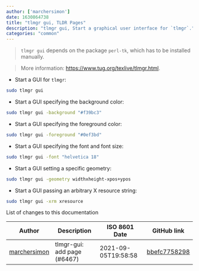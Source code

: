 ```yaml
---
author: ['marchersimon']
date: 1630864738
title: "tlmgr gui, TLDR Pages"
description: "tlmgr gui, Start a graphical user interface for `tlmgr`."
categories: "common"
---
```

> `tlmgr gui` depends on the package `perl-tk`, which has to be installed manually.

> More information: <https://www.tug.org/texlive/tlmgr.html>.

- Start a GUI for `tlmgr`:

```bash
sudo tlmgr gui
```

- Start a GUI specifying the background color:

```bash
sudo tlmgr gui -background "#f39bc3"
```

- Start a GUI specifying the foreground color:

```bash
sudo tlmgr gui -foreground "#0ef3bd"
```

- Start a GUI specifying the font and font size:

```bash
sudo tlmgr gui -font "helvetica 18"
```

- Start a GUI setting a specific geometry:

```bash
sudo tlmgr gui -geometry widthxheight-xpos+ypos
```

- Start a GUI passing an arbitrary X resource string:

```bash
sudo tlmgr gui -xrm xresource
```
List of changes to this documentation


Author | Description | ISO 8601 Date | GitHub link
------|-----|-----|-----
[marchersimon](mailto:50295997+marchersimon@users.noreply.github.com) | tlmgr-gui: add page (#6467) | 2021-09-05T19:58:58 | [bbefc7758298](https://github.com/tldr-pages/tldr/commit/bbefc7758298d240b22ebf03d05606c5ac358966)

